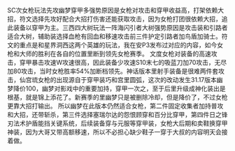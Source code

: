   SC次女枪玩法先攻幽梦穿甲多强势原因是女枪对攻击和穿甲收益高，打架依赖大招，符文选择先攻好配合大招打伤害还能获取攻击，因为女枪打团很依赖大招，追此装备以穿甲为主。三西四大树玩法一阵海闪引者大树强势原因是攻击装和引路者适合大树，辅助装选择血枪有回血和移速攻击前三件护定引路者加鸟盾加骑士。符文的重点是和星界洞西这两个英雄的玩法，我在安P3发布过对应的内容，如今女枪和大师的胜利在各自的位置里断到领先女枪赛季。
  文度女枪对装备的高速攻击，穿甲暴击攻速W攻速很高，因此装备少攻速S10末七的吸蓝刀加70攻击，无尽加80攻击，当时女枪胜率54%加断档领先。神话版本里射手装备是很难两件套攻击，仙宫琉女枪的出现源自于穿甲装巧和宫里圆弧，这次的改动发生31.17版本幽梦降价100，幽梦对影戏中的重要加持，穿甲一次之，至于后里升级成神化装出是根基，就是锦上添花了。新赛季的里幽梦只是被删除冷却，但是降价了，不过女枪更靠大招打输出。
  所以幽梦在此版本仍然适合女枪，第二件固定收集者加持普攻和大招，还带斩杀，第三件选择塞瑞尔达的怨恨顾穿和百分比穿甲，第四件日之锋刃法术护盾能挡关键系统，后续装备穿与元服等穿甲装，女枪大后期和卖鞋换穿甲神装，因为大哥又带高额移速，所以不必担心缺少鞋子一穿于大叔的内容明天会接着做。
